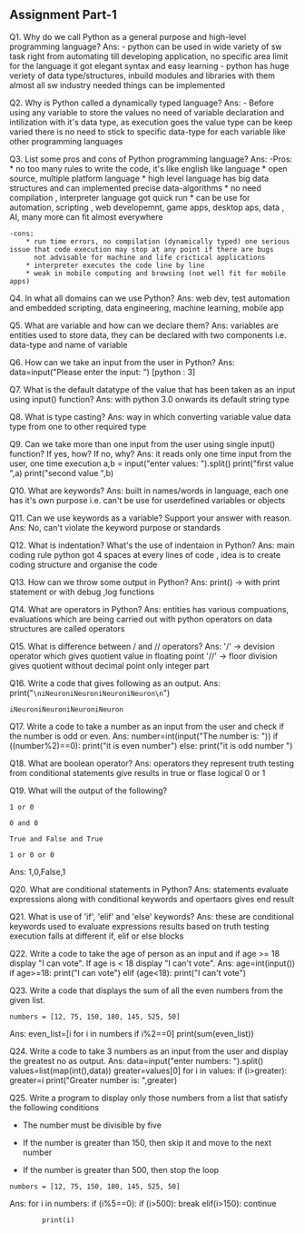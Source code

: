 ## Assignment Part-1
Q1. Why do we call Python as a general purpose and high-level programming language?
Ans: - python can be used in wide variety of sw task right from automating till developing application, no specific area limit for the language
     it got elegant syntax and easy learning
	 - python has huge veriety of data type/structures, inbuild modules and libraries with them almost all sw industry needed things can be implemented

Q2. Why is Python called a dynamically typed language?
Ans: - Before using any variable to store the values no need of variable declaration and intilization with it's data type,
       as execution goes the value type can be keep varied there is no need to stick to specific data-type for each variable like other programming languages

Q3. List some pros and cons of Python programming language?
Ans: -Pros:
		* no too many rules to write the code, it's like english like language 
		* open source, multiple platform language
		* high level language has big data structures and can implemented precise data-algorithms
		* no need compilation , interpreter language got quick run
		* can be use for automation, scripting , web developemnt, game apps, desktop aps, data , AI, many more can fit almost everywhere
		
	-cons:
		* run time errors, no compilation (dynamically typed) one serious issue that code execution may stop at any point if there are bugs 
		  not advisable for machine and life crictical applications
		* interpreter executes the code line by line
		* weak in mobile computing and browsing (not well fit for mobile apps)
		
		
Q4. In what all domains can we use Python?
Ans: web dev, test automation and embedded scripting, data engineering, machine learning, mobile app 

Q5. What are variable and how can we declare them?
Ans: variables are entities used to store data, they can be declared with two components i.e. data-type and name of variable

Q6. How can we take an input from the user in Python?
Ans: data=input("Please enter the input: ")  [python : 3]	

Q7. What is the default datatype of the value that has been taken as an input using input() function?
Ans: with python 3.0 onwards its default string type

Q8. What is type casting?
Ans: way in which converting variable value data type from one to other required type

Q9. Can we take more than one input from the user using single input() function? If yes, how? If no, why?
Ans: it reads only one time input from the user, one time execution 
	 a,b = input("enter values: ").split()
	 print("first value ",a)
	 print("second value ",b)

Q10. What are keywords?
Ans: built in names/words in language, each one has it's own purpose i.e. can't be use for userdefined variables or objects

Q11. Can we use keywords as a variable? Support your answer with reason.
Ans: No, can't violate the keyword purpose or standards 

Q12. What is indentation? What's the use of indentaion in Python?
Ans: main coding rule python got 4 spaces at every lines of code , idea is to create coding structure and organise the code

Q13. How can we throw some output in Python?
Ans: print() -> with print statement or with debug ,log functions 

Q14. What are operators in Python?
Ans: entities has various compuations, evaluations which are being carried out with python operators on data structures are called operators

Q15. What is difference between / and // operators?
Ans: '/' -> devision operator which gives quotient value in floating point
	 '//' -> floor division gives quotient without decimal point only integer part

Q16. Write a code that gives following as an output.
Ans: print("```\niNeuroniNeuroniNeuroniNeuron\n```")
```
iNeuroniNeuroniNeuroniNeuron
```

Q17. Write a code to take a number as an input from the user and check if the number is odd or even.
Ans: number=int(input("The number is: "))
     if ((number%2)==0):
		print("it is even number")
	 else:
		print("it is odd number ")
		
		
Q18. What are boolean operator?
Ans: operators they represent truth testing from conditional statements give results in true or flase logical 0 or 1


Q19. What will the output of the following?
```
1 or 0

0 and 0

True and False and True

1 or 0 or 0
```
Ans: 1,0,False,1

Q20. What are conditional statements in Python?
Ans: statements evaluate expressions along with conditional keywords and opertaors gives end result 

Q21. What is use of 'if', 'elif' and 'else' keywords?
Ans: these are conditional keywords used to evaluate expressions results based on truth testing execution falls at different if, elif or else blocks
     

Q22. Write a code to take the age of person as an input and if age >= 18 display "I can vote". If age is < 18 display "I can't vote".
Ans: age=int(input())
     if age>=18:
		print("I can vote")
	 elif (age<18):
		print("I can't vote")
		

Q23. Write a code that displays the sum of all the even numbers from the given list.
```
numbers = [12, 75, 150, 180, 145, 525, 50]
```
Ans: even_list=[i for i in numbers if i%2==0]
     print(sum(even_list))


Q24. Write a code to take 3 numbers as an input from the user and display the greatest no as output.
Ans: data=input("enter numbers: ").split()
	 values=list(map(int(),data))
	 greater=values[0]
	 for i in values:
		if (i>greater):
			greater=i
	 print("Greater number is: ",greater)
		

Q25. Write a program to display only those numbers from a list that satisfy the following conditions

- The number must be divisible by five

- If the number is greater than 150, then skip it and move to the next number

- If the number is greater than 500, then stop the loop
```
numbers = [12, 75, 150, 180, 145, 525, 50]
```
Ans: for i in numbers:
		if (i%5==0):
			if (i>500):
				break
			elif(i>150):
				continue
			
			print(i)
			
